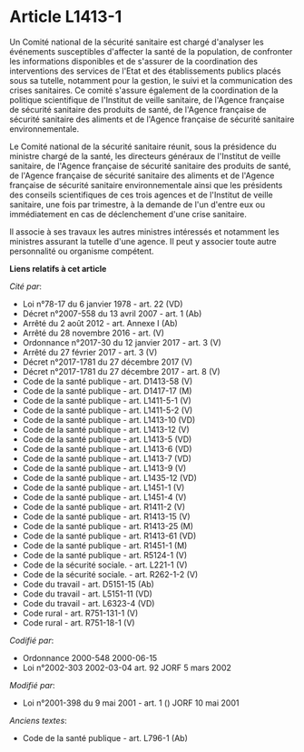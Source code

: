 # Article L1413-1

Un Comité national de la sécurité sanitaire est chargé d'analyser les événements susceptibles d'affecter la santé de la
population, de confronter les informations disponibles et de s'assurer de la coordination des interventions des services de
l'Etat et des établissements publics placés sous sa tutelle, notamment pour la gestion, le suivi et la communication des
crises sanitaires. Ce comité s'assure également de la coordination de la politique scientifique de l'Institut de veille
sanitaire, de l'Agence française de sécurité sanitaire des produits de santé, de l'Agence française de sécurité sanitaire des
aliments et de l'Agence française de sécurité sanitaire environnementale.

Le Comité national de la sécurité sanitaire réunit, sous la présidence du ministre chargé de la santé, les directeurs
généraux de l'Institut de veille sanitaire, de l'Agence française de sécurité sanitaire des produits de santé, de l'Agence
française de sécurité sanitaire des aliments et de l'Agence française de sécurité sanitaire environnementale ainsi que les
présidents des conseils scientifiques de ces trois agences et de l'Institut de veille sanitaire, une fois par trimestre, à la
demande de l'un d'entre eux ou immédiatement en cas de déclenchement d'une crise sanitaire.

Il associe à ses travaux les autres ministres intéressés et notamment les ministres assurant la tutelle d'une agence. Il peut
y associer toute autre personnalité ou organisme compétent.

**Liens relatifs à cet article**

_Cité par_:

  - Loi n°78-17 du 6 janvier 1978 - art. 22 (VD)
  - Décret n°2007-558 du 13 avril 2007 - art. 1 (Ab)
  - Arrêté du 2 août 2012 - art. Annexe I (Ab)
  - Arrêté du 28 novembre 2016 - art. (V)
  - Ordonnance n°2017-30 du 12 janvier 2017 - art. 3 (V)
  - Arrêté du 27 février 2017 - art. 3 (V)
  - Décret n°2017-1781 du 27 décembre 2017 (V)
  - Décret n°2017-1781 du 27 décembre 2017 - art. 8 (V)
  - Code de la santé publique - art. D1413-58 (V)
  - Code de la santé publique - art. D1417-17 (M)
  - Code de la santé publique - art. L1411-5-1 (V)
  - Code de la santé publique - art. L1411-5-2 (V)
  - Code de la santé publique - art. L1413-10 (VD)
  - Code de la santé publique - art. L1413-12 (V)
  - Code de la santé publique - art. L1413-5 (VD)
  - Code de la santé publique - art. L1413-6 (VD)
  - Code de la santé publique - art. L1413-7 (VD)
  - Code de la santé publique - art. L1413-9 (V)
  - Code de la santé publique - art. L1435-12 (VD)
  - Code de la santé publique - art. L1451-1 (V)
  - Code de la santé publique - art. L1451-4 (V)
  - Code de la santé publique - art. R1411-2 (V)
  - Code de la santé publique - art. R1413-15 (V)
  - Code de la santé publique - art. R1413-25 (M)
  - Code de la santé publique - art. R1413-61 (VD)
  - Code de la santé publique - art. R1451-1 (M)
  - Code de la santé publique - art. R5124-1 (V)
  - Code de la sécurité sociale. - art. L221-1 (V)
  - Code de la sécurité sociale. - art. R262-1-2 (V)
  - Code du travail - art. D5151-15 (Ab)
  - Code du travail - art. L5151-11 (VD)
  - Code du travail - art. L6323-4 (VD)
  - Code rural - art. R751-131-1 (V)
  - Code rural - art. R751-18-1 (V)

_Codifié par_:

  - Ordonnance 2000-548 2000-06-15
  - Loi n°2002-303 2002-03-04 art. 92 JORF 5 mars 2002

_Modifié par_:

  - Loi n°2001-398 du 9 mai 2001 - art. 1 () JORF 10 mai 2001

_Anciens textes_:

  - Code de la santé publique - art. L796-1 (Ab)
